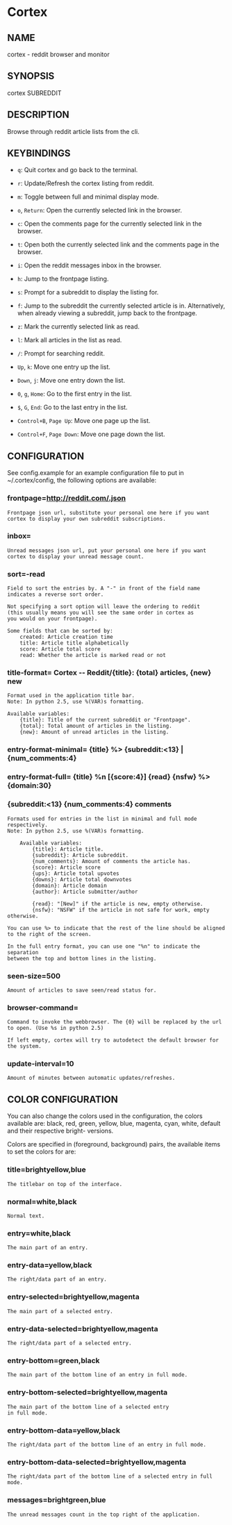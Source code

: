 # Cortex
## NAME
cortex - reddit browser and monitor

## SYNOPSIS
cortex SUBREDDIT

## DESCRIPTION
Browse through reddit article lists from the cli.

## KEYBINDINGS
* `q`:
  Quit cortex and go back to the terminal.

* `r`:
  Update/Refresh the cortex listing from reddit.

* `m`:
  Toggle between full and minimal display mode.

* `o`, `Return`:
  Open the currently selected link in the browser.

* `c`:
  Open the comments page for the currently selected link
    in the browser.

* `t`:
  Open both the currently selected link and the comments
    page in the browser.

* `i`:
  Open the reddit messages inbox in the browser.

* `h`:
  Jump to the frontpage listing.

* `s`:
  Prompt for a subreddit to display the listing for.

* `f`:
  Jump to the subreddit the currently selected article is
  in. Alternatively, when already viewing a subreddit,
  jump back to the frontpage.

* `z`:
  Mark the currently selected link as read.

* `l`:
  Mark all articles in the list as read.

* `/`:
  Prompt for searching reddit.

* `Up`, `k`:
  Move one entry up the list.

* `Down`, `j`:
  Move one entry down the list.

* `0`, `g`, `Home`:
  Go to the first entry in the list.

* `$`, `G`, `End`:
  Go to the last entry in the list.

* `Control+B`, `Page Up`:
  Move one page up the list.

* `Control+F`, `Page Down`:
  Move one page down the list.

## CONFIGURATION
See config.example for an example configuration file to put in ~/.cortex/config,
the following options are available:

### frontpage=http://reddit.com/.json
    Frontpage json url, substitute your personal one here if you want
    cortex to display your own subreddit subscriptions.

### inbox=
    Unread messages json url, put your personal one here if you want
    cortex to display your unread message count.

### sort=-read
    Field to sort the entries by. A "-" in front of the field name
    indicates a reverse sort order.

    Not specifying a sort option will leave the ordering to reddit
    (this usually means you will see the same order in cortex as
    you would on your frontpage).

    Some fields that can be sorted by:
        created: Article creation time
        title: Article title alphabetically
        score: Article total score
        read: Whether the article is marked read or not

### title-format= Cortex -- Reddit/{title}: {total} articles, {new} new
    Format used in the application title bar.
    Note: In python 2.5, use %(VAR)s formatting.

    Available variables:
        {title}: Title of the current subreddit or "Frontpage".
        {total}: Total amount of articles in the listing.
        {new}: Amount of unread articles in the listing.

### entry-format-minimal= {title} %> {subreddit:<13} | {num_comments:4}
### entry-format-full= {title} %n  [{score:4}] {read} {nsfw} %> {domain:30}
###                   {subreddit:<13}   {num_comments:4} comments
    Formats used for entries in the list in minimal and full mode 
    respectively.
    Note: In python 2.5, use %(VAR)s formatting.

        Available variables:
            {title}: Article title.
            {subreddit}: Article subreddit.
            {num_comments}: Amount of comments the article has.
            {score}: Article score
            {ups}: Article total upvotes
            {downs}: Article total downvotes
            {domain}: Article domain
            {author}: Article submitter/author

            {read}: "[New]" if the article is new, empty otherwise.
            {nsfw}: "NSFW" if the article in not safe for work, empty otherwise.

    You can use %> to indicate that the rest of the line should be aligned
    to the right of the screen.

    In the full entry format, you can use one "%n" to indicate the separation
    between the top and bottom lines in the listing.

### seen-size=500
    Amount of articles to save seen/read status for.

### browser-command=
    Command to invoke the webbrowser. The {0} will be replaced by the url
    to open. (Use %s in python 2.5)

    If left empty, cortex will try to autodetect the default browser for
    the system.

### update-interval=10
    Amount of minutes between automatic updates/refreshes.

## COLOR CONFIGURATION
You can also change the colors used in the configuration, the colors
available are: black, red, green, yellow, blue, magenta, cyan, white, default
and their respective bright- versions.

Colors are specified in (foreground, background) pairs, the available
items to set the colors for are:

### title=brightyellow,blue
    The titlebar on top of the interface.

### normal=white,black
    Normal text.

### entry=white,black
    The main part of an entry.

### entry-data=yellow,black
    The right/data part of an entry.

### entry-selected=brightyellow,magenta
    The main part of a selected entry.

### entry-data-selected=brightyellow,magenta
    The right/data part of a selected entry.

### entry-bottom=green,black
    The main part of the bottom line of an entry in full mode.

### entry-bottom-selected=brightyellow,magenta
    The main part of the bottom line of a selected entry
    in full mode.

### entry-bottom-data=yellow,black
    The right/data part of the bottom line of an entry in full mode.

### entry-bottom-data-selected=brightyellow,magenta
    The right/data part of the bottom line of a selected entry in full 
    mode.

### messages=brightgreen,blue
    The unread messages count in the top right of the application.

